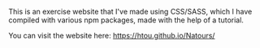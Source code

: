This is an exercise website that I've made using CSS/SASS, which I have compiled with various npm packages, made with the help of a tutorial.

You can visit the website here: https://htou.github.io/Natours/
